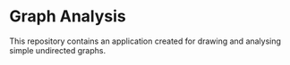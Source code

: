 # Graph Analysis
This repository contains an application created for drawing and analysing simple undirected graphs.
